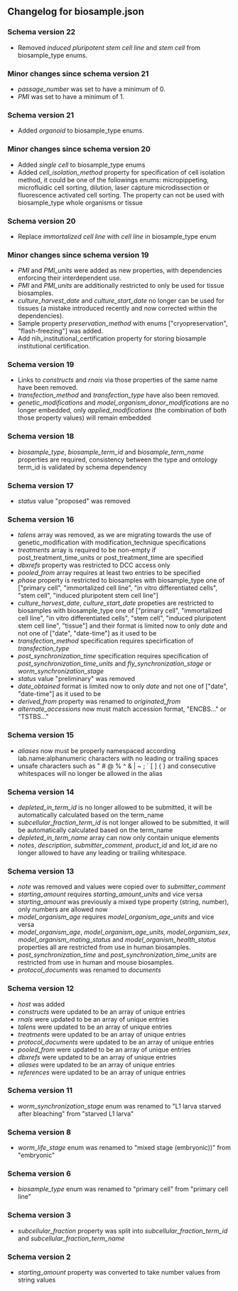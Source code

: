 ## Changelog for biosample.json

### Schema version 22

* Removed *induced pluripotent stem cell line* and *stem cell* from biosample_type enums.

### Minor changes since schema version 21

* *passage_number* was set to have a minimum of 0.
* *PMI* was set to have a minimum of 1.

### Schema version 21

* Added *organoid* to biosample_type enums.

### Minor changes since schema version 20

* Added *single cell* to biosample_type enums
* Added *cell_isolation_method* property for specification of cell isolation method, it could be one of the followings enums: micropippeting, microfluidic cell sorting, dilution, laser capture microdissection or fluorescence activated cell sorting. The property can not be used with biosample_type whole organisms or tissue

### Schema version 20

* Replace *immortalized cell line* with *cell line* in biosample_type enum

### Minor changes since schema version 19

* *PMI* and *PMI_units* were added as new properties, with dependencies enforcing their interdependent use.
* *PMI* and *PMI_units* are additionally restricted to only be used for tissue biosamples.
* *culture_harvest_date* and *culture_start_date* no longer can be used for tissues (a mistake introduced recently and now corrected within the dependencies).
* Sample property *preservation_method* with enums ["cryopreservation", "flash-freezing"] was added.
* Add nih_institutional_certification property for storing biosample institutional certification.

### Schema version 19

* Links to *constructs* and *rnais* via those properties of the same name have been removed.
* *transfection_method* and *transfection_type* have also been removed.
* *genetic_modifications* and *model_organism_donor_modifications* are no longer embedded, only *applied_modifications* (the combination of both those property values) will remain embedded

### Schema version 18

* *biosample_type*, *biosample_term_id* and *biosample_term_name* properties are required, consistency between the type and ontology term_id is validated by schema dependency

### Schema version 17

* *status* value "proposed" was removed


### Schema version 16

* *talens* array was removed, as we are migrating towards the use of genetic_modification with modification_technique specifications
* *treatments* array is required to be non-empty if post_treatment_time_units or post_treatment_time are specified
* *dbxrefs* property was restricted to DCC access only
* *pooled_from* array requires at least two entries to be specified
* *phase* property is restricted to biosamples with biosample_type one of ["primary cell", "immortalized cell line", "in vitro differentiated cells", "stem cell", "induced pluripotent stem cell line"]
* *culture_harvest_date*, *culture_start_date* propeties are restricted to biosamples with biosample_type one of ["primary cell", "immortalized cell line", "in vitro differentiated cells", "stem cell", "induced pluripotent stem cell line", "tissue"] and their format is limited now to only *date* and not one of ["date", "date-time"] as it used to be
* *transfection_method* specification requires specirfication of *transfection_type*
* *post_synchronization_time* specification requires specification of *post_synchronization_time_units* and *fly_synchronization_stage* or *worm_synchronization_stage*
* *status* value "preliminary" was removed
* *date_obtained* format is limited now to only *date* and not one of ["date", "date-time"] as it used to be
* *derived_from* property was renamed to *originated_from*
* *alternate_accessions* now must match accession format, "ENCBS..." or "TSTBS..."

### Schema version 15

* *aliases* now must be properly namespaced according lab.name:alphanumeric characters with no leading or trailing spaces
* unsafe characters such as " # @ % ^ & | ~ ; ` [ ] { } and consecutive whitespaces will no longer be allowed in the alias


### Schema version 14

* *depleted_in_term_id* is no longer allowed to be submitted, it will be automatically calculated based on the term_name
* *subcellular_fraction_term_id* is not longer allowed to be submitted, it will be automatically calculated based on the term_name
* *depleted_in_term_name* array can now only contain unique elements
* *notes*, *description*, *submitter_comment*, *product_id* and *lot_id* are no longer allowed to have any leading or trailing whitespace.

### Schema version 13

* *note* was removed and values were copied over to *submitter_comment*
* *starting_amount* requires *starting_amount_units* and vice versa
* *starting_amount* was previously a mixed type property (string, number), only numbers are allowed now
* *model_organism_age* requires *model_organism_age_units* and vice versa
* *model_organism_age*, *model_organism_age_units*, *model_organism_sex*, *model_organism_mating_status* and *model_organism_health_status* properties all are restricted from use in human biosamples.
* *post_synchronization_time* and *post_synchronization_time_units* are restricted from use in human and mouse biosamples.
* *protocol_documents* was renamed to *documents*

### Schema version 12

* *host* was added 
* *constructs* were updated to be an array of unique entries
* *rnais* were updated to be an array of unique entries
* *talens* were updated to be an array of unique entries
* *treatments* were updated to be an array of unique entries
* *protocol_documents* were updated to be an array of unique entries
* *pooled_from* were updated to be an array of unique entries
* *dbxrefs* were updated to be an array of unique entries
* *aliases* were updated to be an array of unique entries
* *references* were updated to be an array of unique entries

### Schema version 11

* *worm_synchronization_stage* enum was renamed to "L1 larva starved after bleaching" from "starved L1 larva"

### Schema version 8

* *worm_life_stage* enum was renamed to "mixed stage (embryonic))" from "embryonic"

### Schema version 6

* *biosample_type* enum was renamed to "primary cell" from "primary cell line"

### Schema version 3

* *subcellular_fraction* property was split into *subcellular_fraction_term_id* and *subcellular_fraction_term_name*

### Schema version 2

* *starting_amount* property was converted to take number values from string values
